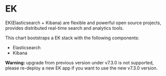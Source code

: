 # EK

EK(Elasticsearch + Kibana) are flexible and powerful open source projects, provides distributed real-time search and analytics tools.</br>

This chart bootstraps a EK stack with the following components:
- Elasticsearch
- Kibana

**Warning:** upgrade from previous version under v7.3.0 is not supported, please re-deploy a new EK app if you want to use the new v7.3.0 version.
